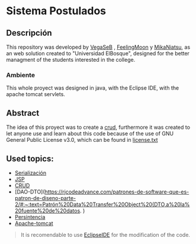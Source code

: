 # Sistema Postulados
## Descripción
This repository was developed by [VegaSeB](https://github.com/vegaSeB) , [FeelingMoon](https://github.com/FeelingMoon) y [MikaNiatsu](https://github.com/MikaNiatsu), as an web solution created to "Universidad ElBosque", designed for the better managment of the students interested in the college.
### Ambiente
This whole proyect was designed in java, with the Eclipse IDE, with the apache tomcat servlets.
## Abstract
The idea of this proyect was to create a [crud](https://es.wikipedia.org/wiki/CRUD), furthermore it was created to let anyone use and learn about this code because of the use of GNU General Public License v3.0, which can be found in [license.txt](https://github.com/vegaSeB/RecursosHumanos/blob/main/LICENSE)
## Used topics:
- [Serialización](https://www.simplilearn.com/tutorials/java-tutorial/serialization-in-java#:~:text=Serialization%20in%20Java%20is%20the,then%20de-serialize%20it%20there.)
- [JSP](https://es.wikipedia.org/wiki/JavaServer_Pages)
- [CRUD](https://es.wikipedia.org/wiki/CRUD)
- [DAO-DTO](https://rjcodeadvance.com/patrones-de-software-que-es-patron-de-diseno-parte-2/#:~:text=Patrón%20Data%20Transfer%20Object%20(DTO,a%20la%20fuente%20de%20datos. )
- [Persintencia](https://www.adictosaltrabajo.com/2007/03/15/persistencia-java/)
- [Apache-tomcat](https://tomcat.apache.org)
> It is recomendable to use [EclipseIDE](https://www.eclipse.org/downloads/) for the modification of the code.
